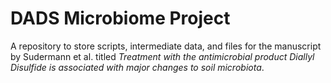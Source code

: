 # DADS Microbiome Project

A repository to store scripts, intermediate data, and files for the manuscript by Sudermann et al. titled *Treatment with the antimicrobial product Diallyl Disulfide is associated with major changes to soil microbiota*.




